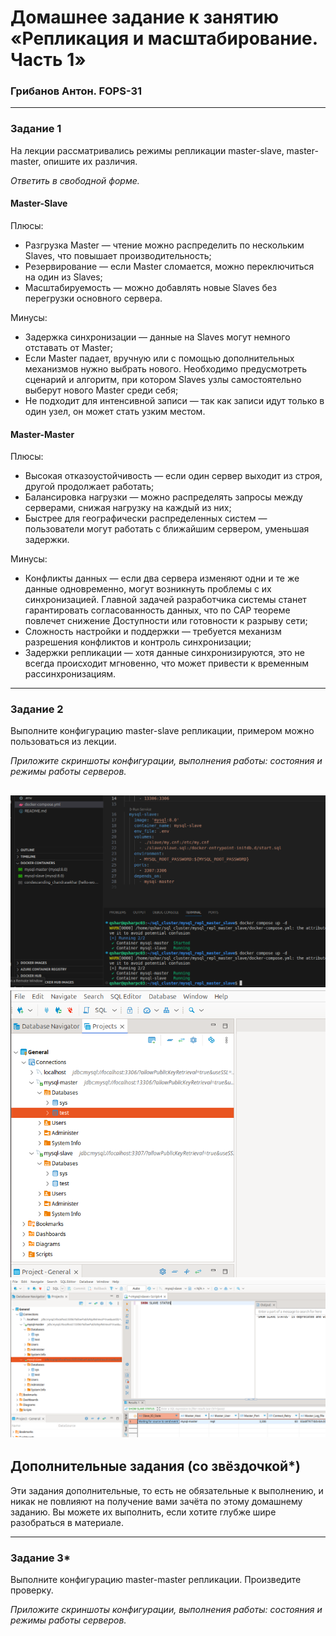 # Домашнее задание к занятию «Репликация и масштабирование. Часть 1»
### Грибанов Антон. FOPS-31

---

### Задание 1

На лекции рассматривались режимы репликации master-slave, master-master, опишите их различия.

*Ответить в свободной форме.*

   #### Master-Slave
Плюсы:
* Разгрузка Master — чтение можно распределить по нескольким Slaves, что повышает производительность;
* Резервирование — если Master сломается, можно переключиться на один из Slaves;
* Масштабируемость — можно добавлять новые Slaves без перегрузки основного сервера.

Минусы:
* Задержка синхронизации — данные на Slaves могут немного отставать от Master;
* Если Master падает, вручную или с помощью дополнительных механизмов нужно выбрать нового. Необходимо предусмотреть сценарий и алгоритм, при котором Slaves узлы самостоятельно выберут нового Master среди себя;
* Не подходит для интенсивной записи — так как записи идут только в один узел, он может стать узким местом.

#### Master-Master
Плюсы:
* Высокая отказоустойчивость — если один сервер выходит из строя, другой продолжает работать;
* Балансировка нагрузки — можно распределять запросы между серверами, снижая нагрузку на каждый из них;
* Быстрее для географически распределенных систем — пользователи могут работать с ближайшим сервером, уменьшая задержки.

Минусы:
* Конфликты данных — если два сервера изменяют одни и те же данные одновременно, могут возникнуть проблемы с их синхронизацией. Главной задачей разработчика системы станет гарантировать согласованность данных, что по CAP теореме повлечет снижение Доступности или готовности к разрыву сети;
* Сложность настройки и поддержки — требуется механизм разрешения конфликтов и контроль синхронизации;
* Задержки репликации — хотя данные синхронизируются, это не всегда происходит мгновенно, что может привести к временным рассинхронизациям.


---

### Задание 2

Выполните конфигурацию master-slave репликации, примером можно пользоваться из лекции.

*Приложите скриншоты конфигурации, выполнения работы: состояния и режимы работы серверов.*

![bd_006](https://github.com/Qshar1408/bd_homework_06/blob/main/img/bd_06_001.png)
![bd_006](https://github.com/Qshar1408/bd_homework_06/blob/main/img/bd_06_002.png)
![bd_006](https://github.com/Qshar1408/bd_homework_06/blob/main/img/bd_06_003.png)
---

## Дополнительные задания (со звёздочкой*)
Эти задания дополнительные, то есть не обязательные к выполнению, и никак не повлияют на получение вами зачёта по этому домашнему заданию. Вы можете их выполнить, если хотите глубже шире разобраться в материале.

---

### Задание 3* 

Выполните конфигурацию master-master репликации. Произведите проверку.

*Приложите скриншоты конфигурации, выполнения работы: состояния и режимы работы серверов.*
